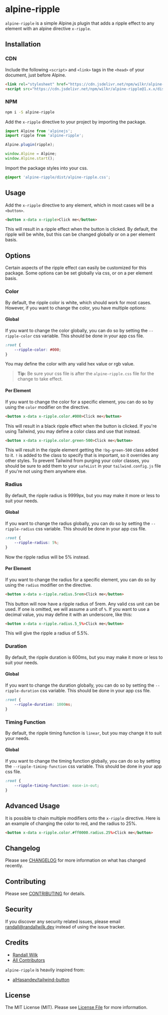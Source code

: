 # alpine-ripple

`alpine-ripple` is a simple Alpine.js plugin that adds a ripple effect to any element with an alpine directive `x-ripple`.

## Installation

### CDN
Include the following `<script>` and `<link>` tags in the `<head>` of your document, just before Alpine.

```html
<link rel="stylesheet" href="https://cdn.jsdelivr.net/npm/wilkr/alpine-ripple@1.x.x/dist/alpine-ripple.css">
<script src="https://cdn.jsdelivr.net/npm/wilkr/alpine-ripple@1.x.x/dist/alpine-ripple.js" defer></script>
```

### NPM
```bash
npm i -S alpine-ripple
```

Add the `x-ripple` directive to your project by importing the package.

```js
import Alpine from 'alpinejs';
import ripple from 'alpine-ripple';

Alpine.plugin(ripple);

window.Alpine = Alpine;
window.Alpine.start();
```

Import the package styles into your css.

```css
@import 'alpine-ripple/dist/alpine-ripple.css';
```

## Usage

Add the `x-ripple` directive to any element, which in most cases will be a `<button>`.

```html
<button x-data x-ripple>Click me</button>
```

This will result in a ripple effect when the button is clicked. By default, the ripple will be white, but this can be changed globally or on a per element basis.

## Options
Certain aspects of the ripple effect can easily be customized for this package. Some options can be set globally via css, or on a per element basis.

### Color
By default, the ripple color is white, which should work for most cases. However, if you want to change the color, you have multiple options:

#### Global
If you want to change the color globally, you can do so by setting the `--ripple-color` css variable. This should be done in your app css file.

```css
:root {
    --ripple-color: #000;
}
```

You may define the color with any valid hex value or rgb value.

> **Tip:** Be sure your css file is after the `alpine-ripple.css` file for the change to take effect.

#### Per Element
If you want to change the color for a specific element, you can do so by using the `color` modifier on the directive.

```html
<button x-data x-ripple.color.#000>Click me</button>
```

This will result in a black ripple effect when the button is clicked. If you're using Tailwind, you may define a color class and use that instead.

```html
<button x-data x-ripple.color.green-500>Click me</button>
```

This will result in the ripple element getting the `!bg-green-500` class added to it. `!` is added to the class to specify that is important, so it overrides any other styles. To prevent Tailwind from purging your color classes, you should be sure to add them to your `safeList` in your `tailwind.config.js` file if you're not using them anywhere else.

### Radius
By default, the ripple radius is 9999px, but you may make it more or less to suit your needs.

#### Global
If you want to change the radius globally, you can do so by setting the `--ripple-radius` css variable. This should be done in your app css file.

```css
:root {
    --ripple-radius: 5%;
}
```

Now the ripple radius will be 5% instead.

#### Per Element
If you want to change the radius for a specific element, you can do so by using the `radius` modifier on the directive.

```html
<button x-data x-ripple.radius.5rem>Click me</button>
```

This button will now have a ripple radius of 5rem. Any valid css unit can be used. If one is omitted, we will assume a unit of `%`. If you want to use a decimal value, you may define it with an underscore, like this:
```html
<button x-data x-ripple.radius.5_5%>Click me</button>
```
This will give the ripple a radius of 5.5%.

### Duration
By default, the ripple duration is 600ms, but you may make it more or less to suit your needs.

#### Global

If you want to change the duration globally, you can do so by setting the `--ripple-duration` css variable. This should be done in your app css file.

```css
:root {
    --ripple-duration: 1000ms;
}
```

### Timing Function
By default, the ripple timing function is `linear`, but you may change it to suit your needs.

#### Global
If you want to change the timing function globally, you can do so by setting the `--ripple-timing-function` css variable. This should be done in your app css file.

```css
:root {
    --ripple-timing-function: ease-in-out;
}
```

## Advanced Usage
It is possible to chain multiple modifiers onto the `x-ripple` directive. Here is an example of changing the color to red, and the radius to 25%.

```html
<button x-data x-ripple.color.#ff0000.radius.25%>Click me</button>
```

## Changelog

Please see [CHANGELOG](CHANGELOG.md) for more information on what has changed recently.

## Contributing

Please see [CONTRIBUTING](.github/CONTRIBUTING.md) for details.

## Security

If you discover any security related issues, please email randall@randallwilk.dev instead of using the issue tracker.

## Credits

-   [Randall Wilk](https://github.com/rawilk)
-   [All Contributors](../../contributors)

`alpine-ripple` is heavily inspired from:

- [alHasandev/tailwind-button](https://github.com/alHasandev/tailwind-button)

## License

The MIT License (MIT). Please see [License File](LICENSE.md) for more information.
